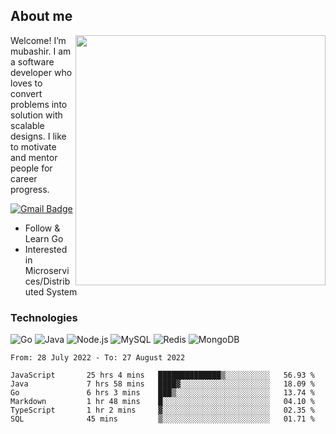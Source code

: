 ## About me

<img align="right" src="https://github-readme-stats-zhiwei-feng.vercel.app/api?username=mub4shir&show_icons=true" width="400" />

Welcome! I’m mubashir. I am a software developer who loves to convert problems into solution with scalable designs. I like to motivate and mentor people for career progress.

[![Gmail Badge](https://img.shields.io/badge/-mubashir11131719@gmail.com-c14438?style=flat-square&logo=Gmail&logoColor=white&link=mailto:mubashir11131719@gmail.com)](mailto:mubashir11131719@gmail.com)




- Follow & Learn Go
- Interested in Microservices/Distributed System


### Technologies
![Go](https://img.shields.io/badge/-Go-000000?style=flat-square&logo=go)
![Java](https://img.shields.io/badge/-Java-E34A86?style=flat-square&logo=java)
![Node.js](https://img.shields.io/badge/-Node.js-000000?style=flat-square&logo=node.js)
![MySQL](https://img.shields.io/badge/-MySQL-orange?style=flat-square&logo=MySQL)
![Redis](https://img.shields.io/badge/-Redis-black?style=flat-square&logo=Redis)
![MongoDB](https://img.shields.io/badge/-MongoDB-000000?style=flat-square&logo=mongodb)






<!--START_SECTION:waka-->

```text
From: 28 July 2022 - To: 27 August 2022

JavaScript       25 hrs 4 mins   ██████████████▒░░░░░░░░░░   56.93 %
Java             7 hrs 58 mins   ████▓░░░░░░░░░░░░░░░░░░░░   18.09 %
Go               6 hrs 3 mins    ███▒░░░░░░░░░░░░░░░░░░░░░   13.74 %
Markdown         1 hr 48 mins    █░░░░░░░░░░░░░░░░░░░░░░░░   04.10 %
TypeScript       1 hr 2 mins     ▓░░░░░░░░░░░░░░░░░░░░░░░░   02.35 %
SQL              45 mins         ▒░░░░░░░░░░░░░░░░░░░░░░░░   01.71 %
```

<!--END_SECTION:waka-->
</p>


